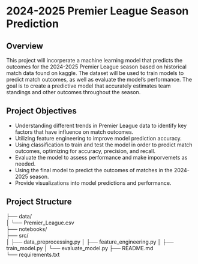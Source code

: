 # 2024-2025 Premier League Season Prediction 

## Overview 
This project will incorperate a machine learning model that predicts the outcomes for the 2024-2025 Premier League season based on historical match data found on kaggle. The dataset will be used to train models to predict match outcomes, as well as evaluate the model’s performance. The goal is to create a predictive model that accurately estimates team standings and other outcomes throughout the season. 

## Project Objectives 
- Understanding different trends in Premier League data to identify key factors that have influence on match outcomes.
- Utilizing feature engineering to improve model prediction accuracy.
- Using classification to train and test the model in order to predict match outcomes, optimizing for accuracy, precision, and recall.
- Evaluate the model to assess performance and make imporvemets as needed. 
- Using the final model to predict the outcomes of matches in the 2024-2025 season.
- Provide visualizations into model predictions and performance.

## Project Structure

├── data/                     
│   └── Premier_League.csv    
├── notebooks/                
├── src/                      
│   ├── data_preprocessing.py
│   ├── feature_engineering.py
│   ├── train_model.py
│   └── evaluate_model.py
├── README.md               
└── requirements.txt          
